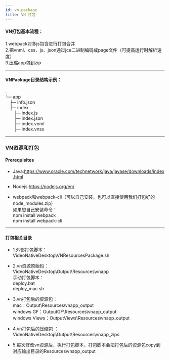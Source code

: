 ```yaml
---
id: vn-package
title: VN 打包
---
```


#### VN打包基本流程：

1.webpack对多js包含进行打包合并  
2.把vnml、css、js、json通过jce二进制编码成page文件（可提高运行时解析速度）  
3.压缩app包到zip  

---

#### VNPackage目录结构示例：
.  
└─ app  
&emsp;├─ info.json  
&emsp;├─ index  
&emsp;&emsp;├─ index.js  
&emsp;&emsp;├─ index.json  
&emsp;&emsp;├─ index.vnml  
&emsp;&emsp;├─ index.vnss  

---

### VN资源和打包

#### Prerequisites

* Java:https://www.oracle.com/technetwork/java/javase/downloads/index.html  

* Nodejs:https://nodejs.org/en/  

* webpack和webpack-cli（可以自己安装，也可以直接使用我们打包好的node_modules.zip）  
如果想自己安装命令：  
npm install webpack  
npm install webpack-cli  

---

#### 打包相关目录
* 1.外部打包脚本：  
VideoNativeDesktop\VNResourcesPackage.sh  

* 2.vn资源原始码：  
VideoNativeDesktop\Output\Resources\vnapp  
手动打包脚本：  
deploy.bat  
deploy_mac.sh  

* 3.vn打包后的资源包：   
 mac：Output\Resources\vnapp_output  
 windows GF：OutputGF\Resources\vnapp_output  
 windows Views：OutputViews\Resources\vnapp_output  

* 4.vn打包后的压缩包 ：   
 VideoNativeDesktop\Output\Resources\vnapp_zips  

* 5.每次修改vn资源后，执行打包脚本，打包脚本会把打包后的资源包copy到对应输出目录的Resources\vnapp_output  